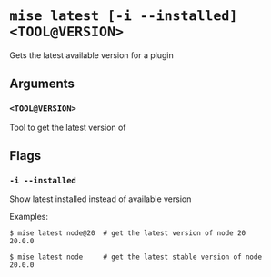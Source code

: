 # `mise latest [-i --installed] <TOOL@VERSION>`

Gets the latest available version for a plugin

## Arguments

### `<TOOL@VERSION>`

Tool to get the latest version of

## Flags

### `-i --installed`

Show latest installed instead of available version

Examples:

    $ mise latest node@20  # get the latest version of node 20
    20.0.0

    $ mise latest node     # get the latest stable version of node
    20.0.0
